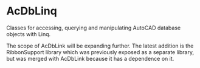 # AcDbLinq
Classes for accessing, querying and manipulating AutoCAD database objects with Linq.

The scope of AcDbLink will be expanding further. The latest addition is the
RibbonSupport library which was previously exposed as a separate library, but
was merged with AcDbLink because it has a dependence on it.

